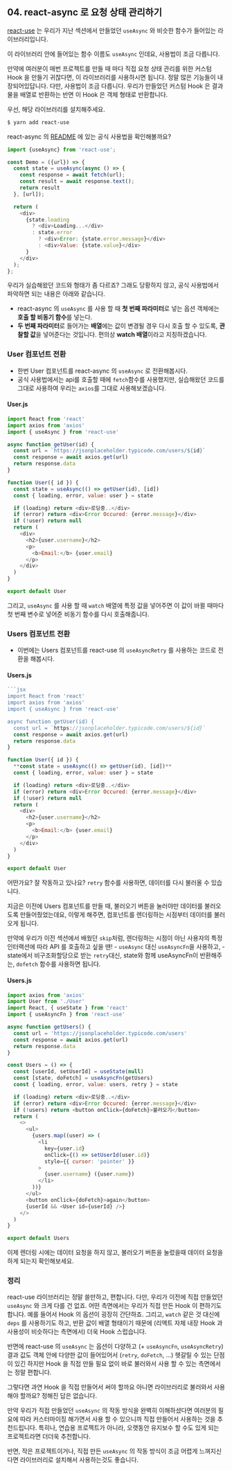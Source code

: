 ## 04. react-async 로 요청 상태 관리하기

[react-use](https://github.com/streamich/react-use/blob/master/docs/useAsync.md) 는 우리가 지난 섹션에서 만들었던 `useAsync` 와 비슷한 함수가 들어있는 라이브러리입니다.

이 라이브러리 안에 들어있는 함수 이름도 `useAsync` 인데요, 사용법이 조금 다릅니다.

만약에 여러분이 매번 프로젝트를 만들 때 마다 직접 요청 상태 관리를 위한 커스텀 Hook 을 만들기 귀찮다면, 이 라이브러리를 사용하시면 됩니다. 정말 많은 기능들이 내장되어있답니다. 다만, 사용법이 조금 다릅니다. 우리가 만들었던 커스텀 Hook 은 결과물을 배열로 반환하는 반면 이 Hook 은 객체 형태로 반환합니다.

우선, 해당 라이브러리를 설치해주세요.

```bash
$ yarn add react-use
```

react-async 의 [README](https://github.com/ghengeveld/react-async) 에 있는 공식 사용법을 확인해볼까요?

```javascript
import {useAsync} from 'react-use';

const Demo = ({url}) => {
  const state = useAsync(async () => {
    const response = await fetch(url);
    const result = await response.text();
    return result
  }, [url]);

  return (
    <div>
      {state.loading
        ? <div>Loading...</div>
        : state.error
          ? <div>Error: {state.error.message}</div>
          : <div>Value: {state.value}</div>
      }
    </div>
  );
};
```
우리가 실습해왔던 코드와 형태가 좀 다르죠? 그래도 당황하지 않고, 공식 사용법에서 파악하면 되는 내용은 아래와 같습니다.
* react-async 의 `useAsync` 를 사용 할 때 **첫 번째 파라미터**로 넣는 옵션 객체에는 **호출 할 비동기 함수**를 넣는다.
* **두 번째 파라미터**로 들어가는 **배열**에는 값이 변경될 경우 다시 호출 할 수 있도록, **관찰할 값**을 넣어준다는 것입니다. 편의상 **watch 배열**이라고 지칭하겠습니다. 

### User 컴포넌트 전환

* 한번 User 컴포넌트를 react-async 의 `useAsync` 로 전환해봅시다. 
* 공식 사용법에서는 api를 호출할 때에 `fetch`함수를 사용했지만, 실습해왔던 코드를 그대로 사용하여 우리는 `axios`를 그대로 사용해보겠습니다.

#### User.js
```javascript
import React from 'react'
import axios from 'axios'
import { useAsync } from 'react-use'

async function getUser(id) {
  const url = `https://jsonplaceholder.typicode.com/users/${id}`
  const response = await axios.get(url)
  return response.data
}

function User({ id }) {
  const state = useAsync(() => getUser(id), [id])
  const { loading, error, value: user } = state

  if (loading) return <div>로딩중..</div>
  if (error) return <div>Error Occured: {error.message}</div>
  if (!user) return null
  return (
    <div>
      <h2>{user.username}</h2>
      <p>
        <b>Email:</b> {user.email}
      </p>
    </div>
  )
}

export default User
```

그리고, `useAsync` 를 사용 할 때 `watch` 배열에 특정 값을 넣어주면 이 값이 바뀔 때마다 첫 번째 변수로 넣어준 비동기 함수를 다시 호출해줍니다.


### Users 컴포넌트 전환

* 이번에는 Users 컴포넌트를 react-use 의 `useAsyncRetry` 를 사용하는 코드로 전환을 해봅시다.

#### Users.js
```javascript
```jsx
import React from 'react'
import axios from 'axios'
import { useAsync } from 'react-use'

async function getUser(id) {
  const url = `https://jsonplaceholder.typicode.com/users/${id}`
  const response = await axios.get(url)
  return response.data
}

function User({ id }) {
  **const state = useAsync(() => getUser(id), [id])**
  const { loading, error, value: user } = state

  if (loading) return <div>로딩중..</div>
  if (error) return <div>Error Occured: {error.message}</div>
  if (!user) return null
  return (
    <div>
      <h2>{user.username}</h2>
      <p>
        <b>Email:</b> {user.email}
      </p>
    </div>
  )
}

export default User
```

어떤가요? 잘 작동하고 있나요? `retry` 함수를 사용하면, 데이터를 다시 불러올 수 있습니다.

지금은 이전에 Users 컴포넌트를 만들 때, 불러오기 버튼을 눌러야만 데이터를 불러오도록 만들어줬었는데요, 이렇게 해주면, 컴포넌트를 렌더링하는 시점부터 데이터를 불러오게 됩니다.

만약에 우리가 이전 섹션에서 배웠던 `skip`처럼, 렌더링하는 시점이 아닌 사용자의 특정 인터랙션에 따라 API 를 호출하고 싶을 땐!
    - `useAsync` 대신 `useAsyncFn`을 사용하고,
    - state에서 비구조화할당으로 받는 `retry`대신, state와 함께 useAsyncFn이 반환해주는, `dofetch` 함수를 사용하면 됩니다.

#### Users.js
```javascript
import axios from 'axios'
import User from './User'
import React, { useState } from 'react'
import { useAsyncFn } from 'react-use'

async function getUsers() {
  const url = 'https://jsonplaceholder.typicode.com/users'
  const response = await axios.get(url)
  return response.data
}

const Users = () => {
  const [userId, setUserId] = useState(null)
  const [state, doFetch] = useAsyncFn(getUsers)
  const { loading, error, value: users, retry } = state

  if (loading) return <div>로딩중..</div>
  if (error) return <div>Error Occured: {error.message}</div>
  if (!users) return <button onClick={doFetch}>불러오기</button>
  return (
    <>
      <ul>
        {users.map((user) => (
          <li
            key={user.id}
            onClick={() => setUserId(user.id)}
            style={{ cursor: 'pointer' }}
          >
            {user.username} ({user.name})
          </li>
        ))}
      </ul>
      <button onClick={doFetch}>again</button>
      {userId && <User id={userId} />}
    </>
  )
}

export default Users
```

이제 렌더링 시에는 데이터 요청을 하지 않고, 불러오기 버튼을 눌렀을때 데이터 요청을 하게 되는지 확인해보세요.

### 정리

react-use 라이브러리는 정말 쓸만하고, 편합니다. 다만, 우리가 이전에 직접 만들었던 `useAsync` 와 크게 다를 건 없죠. 어떤 측면에서는 우리가 직접 만든 Hook 이 편하기도 합니다. 예를 들어서 Hook 의 옵션이 굉장히 간단하죠. 그리고, `watch` 같은 것 대신에 `deps` 를 사용하기도 하고, 반환 값이 배열 형태이기 때문에 (리액트 자체 내장 Hook 과 사용성이 비슷하다는 측면에서) 더욱 Hook 스럽습니다.

반면에 react-use 의 `useAsync` 는 옵션이 다양하고 (+ `useAsyncFn`, `useAsyncRetry`) 결과 값도 객체 안에 다양한 값이 들어있어서 (`retry`, `doFetch`, ...) 헷갈릴 수 있는 단점이 있긴 하지만 Hook 을 직접 만들 필요 없이 바로 불러와서 사용 할 수 있는 측면에서는 정말 편합니다.

그렇다면 과연 Hook 을 직접 만들어서 써야 할까요 아니면 라이브러리로 불러와서 사용 해야 할까요? 정해진 답은 없습니다.

만약 우리가 직접 만들었던 `useAsync` 의 작동 방식을 완벽히 이해하셨다면 여러분의 필요에 따라 커스터마이징 해가면서 사용 할 수 있으니까 직접 만들어서 사용하는 것을 추천드립니다. 특히나, 연습용 프로젝트가 아니라, 오랫동안 유지보수 할 수도 있게 되는 프로젝트라면 더더욱 추천합니다.

반면, 작은 프로젝트이거나, 직접 만든 `useAsync` 의 작동 방식이 조금 어렵게 느껴지신다면 라이브러리로 설치해서 사용하는것도 좋습니다.

